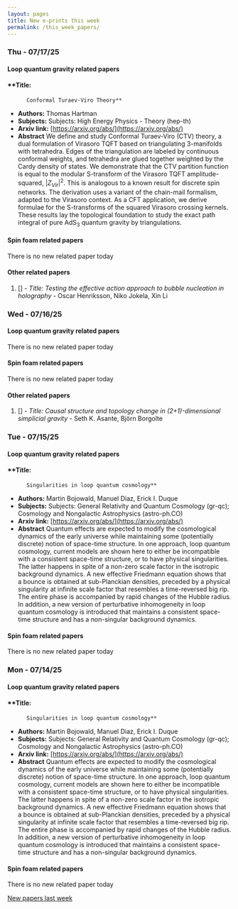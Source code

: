 ```yaml
---
layout: pages
title: New e-prints this week
permalink: /this_week_papers/
---
```




### Thu - 07/17/25

#### Loop quantum gravity related papers

#### **Title:
          Conformal Turaev-Viro Theory**
 - **Authors:** Thomas Hartman
 - **Subjects:** Subjects:
High Energy Physics - Theory (hep-th)
 - **Arxiv link:** [https://arxiv.org/abs/](https://arxiv.org/abs/)
 - **Abstract**
 We define and study Conformal Turaev-Viro (CTV) theory, a dual formulation of Virasoro TQFT based on triangulating 3-manifolds with tetrahedra. Edges of the triangulation are labeled by continuous conformal weights, and tetrahedra are glued together weighted by the Cardy density of states. We demonstrate that the CTV partition function is equal to the modular S-transform of the Virasoro TQFT amplitude-squared, $|Z_{Vir}|^2$. This is analogous to a known result for discrete spin networks. The derivation uses a variant of the chain-mail formalism, adapted to the Virasoro context. As a CFT application, we derive formulae for the S-transforms of the squared Virasoro crossing kernels. These results lay the topological foundation to study the exact path integral of pure AdS$_3$ quantum gravity by triangulations. 

#### Spin foam related papers

There is no new related paper today 



#### Other related papers

1. [[]](https://arxiv.org/abs/) - *Title:
          Testing the effective action approach to bubble nucleation in holography* - Oscar Henriksson, Niko Jokela, Xin Li



### Wed - 07/16/25

#### Loop quantum gravity related papers

There is no new related paper today 

#### Spin foam related papers

There is no new related paper today 



#### Other related papers

1. [[]](https://arxiv.org/abs/) - *Title:
          Causal structure and topology change in (2+1)-dimensional simplicial gravity* - Seth K. Asante, Björn Borgolte



### Tue - 07/15/25

#### Loop quantum gravity related papers

#### **Title:
          Singularities in loop quantum cosmology**
 - **Authors:** Martin Bojowald, Manuel Diaz, Erick I. Duque
 - **Subjects:** Subjects:
General Relativity and Quantum Cosmology (gr-qc); Cosmology and Nongalactic Astrophysics (astro-ph.CO)
 - **Arxiv link:** [https://arxiv.org/abs/](https://arxiv.org/abs/)
 - **Abstract**
 Quantum effects are expected to modify the cosmological dynamics of the early universe while maintaining some (potentially discrete) notion of space-time structure. In one approach, loop quantum cosmology, current models are shown here to either be incompatible with a consistent space-time structure, or to have physical singularities. The latter happens in spite of a non-zero scale factor in the isotropic background dynamics. A new effective Friedmann equation shows that a bounce is obtained at sub-Planckian densities, preceded by a physical singularity at infinite scale factor that resembles a time-reversed big rip. The entire phase is accompanied by rapid changes of the Hubble radius. In addition, a new version of perturbative inhomogeneity in loop quantum cosmology is introduced that maintains a consistent space-time structure and has a non-singular background dynamics. 

#### Spin foam related papers

There is no new related paper today 

### Mon - 07/14/25

#### Loop quantum gravity related papers

#### **Title:
          Singularities in loop quantum cosmology**
 - **Authors:** Martin Bojowald, Manuel Diaz, Erick I. Duque
 - **Subjects:** Subjects:
General Relativity and Quantum Cosmology (gr-qc); Cosmology and Nongalactic Astrophysics (astro-ph.CO)
 - **Arxiv link:** [https://arxiv.org/abs/](https://arxiv.org/abs/)
 - **Abstract**
 Quantum effects are expected to modify the cosmological dynamics of the early universe while maintaining some (potentially discrete) notion of space-time structure. In one approach, loop quantum cosmology, current models are shown here to either be incompatible with a consistent space-time structure, or to have physical singularities. The latter happens in spite of a non-zero scale factor in the isotropic background dynamics. A new effective Friedmann equation shows that a bounce is obtained at sub-Planckian densities, preceded by a physical singularity at infinite scale factor that resembles a time-reversed big rip. The entire phase is accompanied by rapid changes of the Hubble radius. In addition, a new version of perturbative inhomogeneity in loop quantum cosmology is introduced that maintains a consistent space-time structure and has a non-singular background dynamics. 

#### Spin foam related papers

There is no new related paper today 




[New papers last week]({{site.url}}/archived/weekly/pre-prints/2025/07/14/archived_weekly_papers.html)